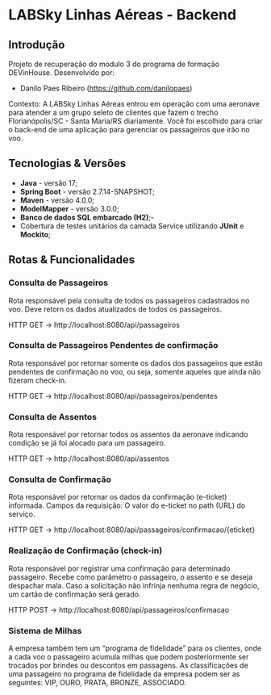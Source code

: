 # LABSky Linhas Aéreas - Backend
## Introdução
Projeto de recuperação do modulo 3 do programa de formação DEVinHouse. 
Desenvolvido por:

- Danilo Paes Ribeiro (https://github.com/danilopaes)

Contexto: A LABSky Linhas Aéreas entrou em operação com uma aeronave para atender a um grupo seleto de clientes que fazem o trecho Florianópolis/SC - Santa Maria/RS diariamente. Você foi escolhido para criar o back-end de uma aplicação para gerenciar os passageiros que irão no voo.

## Tecnologias & Versões
- **Java** - versão 17;
- **Spring Boot** - versão 2.7.14-SNAPSHOT;
- **Maven** - versão 4.0.0;
- **ModelMapper** - versão 3.0.0;
- **Banco de dados SQL embarcado (H2)**;- 
- Cobertura de testes unitários da camada Service utilizando **JUnit** e **Mockito**;

## Rotas & Funcionalidades
### Consulta de Passageiros
Rota responsável pela consulta de todos os passageiros cadastrados no voo.
Deve retorn os dados atualizados de todos os passageiros.

HTTP GET → http://localhost:8080/api/passageiros

### Consulta de Passageiros Pendentes de confirmação
Rota responsável por retornar somente os dados dos passageiros que estão
pendentes de confirmação no voo, ou seja, somente aqueles que ainda não fizeram
check-in.

HTTP GET → http://localhost:8080/api/passageiros/pendentes

### Consulta de Assentos
Rota responsável por retornar todos os assentos da aeronave indicando condição se já foi
alocado para um passageiro.

HTTP GET → http://localhost:8080/api/assentos

### Consulta de Confirmação
Rota responsável por retornar os dados da confirmação (e-ticket) informada.
Campos da requisição: O valor do e-ticket no path (URL) do serviço.

HTTP GET → http://localhost:8080/api/passageiros/confirmacao/{eticket}

### Realização de Confirmação (check-in)
Rota responsável por registrar uma confirmação para determinado passageiro.
Recebe como parâmetro o passageiro, o assento e se deseja despachar mala.
Caso a solicitação não infrinja nenhuma regra de negócio, um cartão de confirmação
será gerado.

HTTP POST → http://localhost:8080/api/passageiros/confirmacao

### Sistema de Milhas
A empresa também tem um “programa de fidelidade” para os clientes, onde a cada
voo o passageiro acumula milhas que podem posteriormente ser trocados por brindes
ou descontos em passagens. As classificações de uma passageiro no programa
de fidelidade da empresa podem ser as seguintes: VIP, OURO, PRATA, BRONZE, 
ASSOCIADO.
